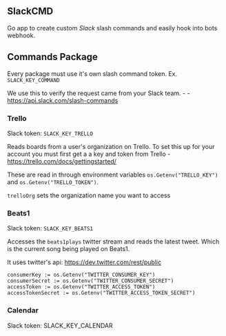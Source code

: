 ## SlackCMD
Go app to create custom *Slack* slash commands and easily hook into bots webhook.

## Commands Package
Every package must use it's own slash command token. Ex. `SLACK_KEY_COMMAND`

We use this to verify the request came from your Slack team. -  - https://api.slack.com/slash-commands 

### Trello
Slack token: `SLACK_KEY_TRELLO`

Reads boards from a user's organization on Trello. To set this up for your account you must first get a a key and token from Trello - https://trello.com/docs/gettingstarted/

These are read in through environment variables `os.Getenv("TRELLO_KEY")` and `os.Getenv("TRELLO_TOKEN")`. 

`trelloOrg` sets the organization name you want to access

### Beats1
Slack token: `SLACK_KEY_BEATS1`

Accesses the `beats1plays` twitter stream and reads the latest tweet. Which is the current song being played on Beats1.

It uses twitter's api: https://dev.twitter.com/rest/public

```
consumerKey := os.Getenv("TWITTER_CONSUMER_KEY")
consumerSecret := os.Getenv("TWITTER_CONSUMER_SECRET")
accessToken := os.Getenv("TWITTER_ACCESS_TOKEN")
accessTokenSecret := os.Getenv("TWITTER_ACCESS_TOKEN_SECRET")
```

### Calendar
Slack token: SLACK_KEY_CALENDAR